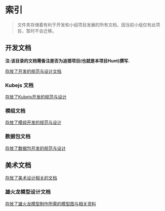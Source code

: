 # 索引

> 文件夹存储着有利于开发和小组项目发展的所有文档，因当前小组仅有此项目，暂时不会迁移。

## 开发文档

**注:该目录的文档需备注是否为追猎项目(也就是本项目Hunt)撰写.**

[存放了开发的规范与设计文档](https://github.com/CrychicTeam/Minecraft-Hunt/tree/main/kubejs/documents/development)

### Kubejs 文档

[存放了Kubejs开发的规范与设计](https://github.com/CrychicTeam/Minecraft-Hunt/tree/main/kubejs/documents/development/kubejs/README.md)

### 模组文档

[存放了模组开发的规范与设计](https://github.com/CrychicTeam/Minecraft-Hunt/tree/main/kubejs/documents/development/mods/README.md)

### 数据包文档

[存放了数据包开发的规范与设计](https://github.com/CrychicTeam/Minecraft-Hunt/tree/main/kubejs/documents/development/datapack/README.md)


## 美术文档

[存放了美术设计相关的文档](https://github.com/CrychicTeam/Minecraft-Hunt/tree/main/kubejs/documents/assets)

### 雄火龙模型设计文档

[存放了雄火龙模型制作所需的模型图与相关资料](https://github.com/CrychicTeam/Minecraft-Hunt/blob/main/kubejs/documents/assets/MHW/%E9%9B%84%E7%81%AB%E9%BE%99%E5%8F%82%E8%80%83%E6%96%87%E6%A1%A3.md)